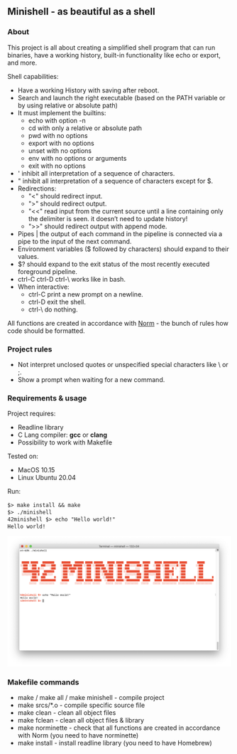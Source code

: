 ## Minishell - as beautiful as a shell

### About

This project is all about creating a simplified shell program that can run binaries, have a working history, built-in functionality like echo or export, and more.

Shell capabilities:
* Have a working History with saving after reboot.
* Search and launch the right executable (based on the PATH variable or by using
relative or absolute path)
* It must implement the builtins:
  * echo with option -n
  * cd with only a relative or absolute path
  * pwd with no options
  * export with no options
  * unset with no options
  * env with no options or arguments
  * exit with no options
* ' inhibit all interpretation of a sequence of characters.
* " inhibit all interpretation of a sequence of characters except for $.
* Redirections:
  * "<" should redirect input.
  * ">" should redirect output.
  * "<<" read input from the current source until a line containing only the delimiter is seen. it doesn’t need to update history!
  * ">>" should redirect output with append mode.
* Pipes | the output of each command in the pipeline is connected via a pipe to the
input of the next command.
* Environment variables ($ followed by characters) should expand to their values.
* $? should expand to the exit status of the most recently executed foreground
pipeline.
* ctrl-C ctrl-D ctrl-\ works like in bash.
* When interactive:
  * ctrl-C print a new prompt on a newline.
  * ctrl-D exit the shell.
  * ctrl-\ do nothing.

All functions are created in accordance with [Norm](https://github.com/42School/norminette) - the bunch of rules how code should be formatted.

### Project rules

* Not interpret unclosed quotes or unspecified special characters like \ or ;.
* Show a prompt when waiting for a new command.

### Requirements & usage
Project requires:
* Readline library
* C Lang compiler: **gcc** or **clang**
* Possibility to work with Makefile

Tested on:
* MacOS 10.15
* Linux Ubuntu 20.04

Run:
```
$> make install && make
$> ./minishell
42minishell $> echo "Hello world!"
Hello world!
```

![alt text](assets/image.png)

### Makefile commands

* make / make all / make minishell - compile project
* make srcs/*.o - compile specific source file
* make clean - clean all object files
* make fclean - clean all object files & library
* make norminette - check that all functions are created in accordance with Norm (you need to have norminette)
* make install - install readline library (you need to have Homebrew)